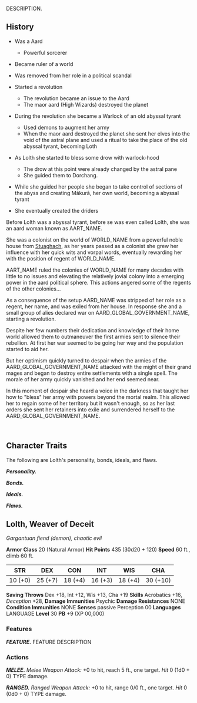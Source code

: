 DESCRIPTION.

## History
- Was a Aard
	- Powerful sorcerer
- Became ruler of a world
- Was removed from her role in a political scandal
- Started a revolution
	- The revolution became an issue to the Aard
	- The maor aard (High Wizards) destroyed the planet
- During the revolution she became a Warlock of an old abyssal tyrant
	- Used demons to augment her army
	- When the maor aard destroyed the planet she sent her elves into the void of the astral plane and used a ritual to take the place of the old abyssal tyrant, becoming Loth

- As Lolth she started to bless some drow with warlock-hood
	- The drow at this point were already changed by the astral pane
	- She guided them to Dorchang.
- While she guided her people she began to take control of sections of the abyss and creating Mākurā, her own world, becoming a abyssal tyrant
- She eventually created the driders

Before Lolth was a abyssal tyrant, before se was even called Lolth, she was an aard woman known as AART_NAME.

She was a colonist on the world of WORLD_NAME from a powerful noble house from [Stuaghach](Ghrian#Stuaghach), as her years passed as a colonist she grew her influence with her quick wits and vorpal words, eventually rewarding her with the position of regent of WORLD_NAME.

AART_NAME ruled the colonies of WORLD_NAME for many decades with little to no issues and elevating the relatively jovial colony into a emerging power in the aard political sphere. This actions angered some of the regents of the other colonies...

As a consequence of the setup AARD_NAME was stripped of her role as a regent, her name, and was exiled from her house. In response she and a small group of alies declared war on AARD_GLOBAL_GOVERNMENT_NAME, starting a revolution.

Despite her few numbers their dedication and knowledge of their home world allowed them to outmaneuver the first armies sent to silence their rebellion. At first her war seemed to be going her way and the population started to aid her.

But her optimism quickly turned to despair when the armies of the AARD_GLOBAL_GOVERNMENT_NAME attacked with the might of their grand mages and began to destroy entire settlements with a single spell. The morale of her army quickly vanished and her end seemed near.

In this moment of despair she heard a voice in the darkness that taught her how to "bless" her army with powers beyond the mortal realm. This allowed her to regain some of her territory but it wasn't enough, so as her last orders she sent her retainers into exile and surrendered herself to the AARD_GLOBAL_GOVERNMENT_NAME.



<br>

## Character Traits
The following are Lolth's personality, bonds, ideals, and flaws.

***Personality.***


***Bonds.***


***Ideals.***


***Flaws.***


## Lolth, Weaver of Deceit
*Gargantuan fiend (demon), chaotic evil*

**Armor Class** 20 (Natural Armor)
**Hit Points** 435 (30d20 + 120)
**Speed** 60 ft., climb 60 ft.

|   STR   |   DEX   |   CON   |   INT   |   WIS   |   CHA    |
|:-------:|:-------:|:-------:|:-------:|:-------:|:--------:|
| 10 (+0) | 25 (+7) | 18 (+4) | 16 (+3) | 18 (+4) | 30 (+10) |

**Saving Throws** Dex +18, Int +12, Wis +13, Cha +19 
**Skills** Acrobatics +16, *Deception* +28, 
**Damage Immunities** Psychic
**Damage Resistances** NONE
**Condition Immunities** NONE
**Senses** passive Perception 00
**Languages** LANGUAGE
**Level** 30 **PB** +9 (XP 00,000)

### Features
***FEATURE.*** FEATURE DESCRIPTION

### Actions
***MELEE.*** *Melee Weapon Attack:* +0 to hit, reach 5 ft., one target. *Hit* 0 (1d0 + 0) TYPE damage. 

***RANGED.*** *Ranged Weapon Attack:* +0 to hit, range 0/0 ft., one target. *Hit* 0 (0d0 + 0) TYPE damage.

